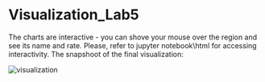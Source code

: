 # Visualization_Lab5


The charts are interactive - you can shove your mouse over the region and see its name and rate. Please, refer to jupyter notebook\html for accessing interactivity. The snapshoot of the final visualization:

![visualization](https://user-images.githubusercontent.com/45094163/146548165-b1a9ffcc-4d69-44c5-ab1f-be2ffd509dc8.png)


